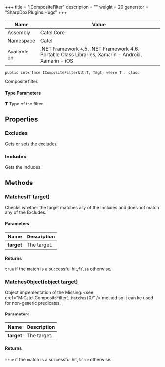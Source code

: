 

+++
title = "ICompositeFilter" 
description = ""
weight = 20
generator = "SharpDox.Plugins.Hugo"
+++

Name|Value
---|---
Assembly|Catel.Core
Namespace|Catel
Available on|.NET Framework 4.5, .NET Framework 4.6, Portable Class Libraries, Xamarin - Android, Xamarin - iOS

```
public interface ICompositeFilter&lt;T, T&gt; where T : class 
```

Composite filter.

#### Type Parameters

**T**
Type of the filter.

## Properties

### Excludes

Gets or sets the excludes.

### Includes

Gets the includes.

## Methods

### Matches(T target)

Checks whether the target matches any of the Includes and does not match any of the Excludes.

#### Parameters

Name|Description
---|---
**target**|The target.

#### Returns

`true` if the match is a successful hit,`false` otherwise.

### MatchesObject(object target)

Object implementation of the Missing: &lt;see cref="M:Catel.CompositeFilter`1.Matches(`0)" /&gt; method so it can be used for non-generic predicates.

#### Parameters

Name|Description
---|---
**target**|The target.

#### Returns

`true` if the match is a successful hit,`false` otherwise.

